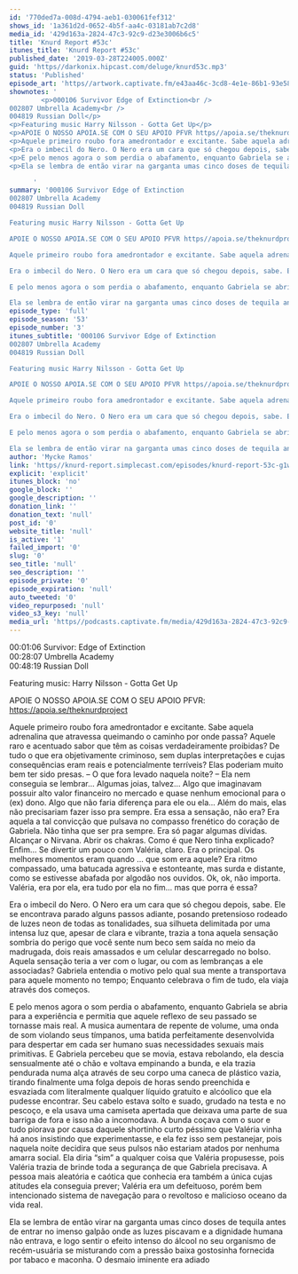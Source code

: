 ```yaml
---
id: '770ded7a-008d-4794-aeb1-030061fef312'
shows_id: '1a361d2d-0652-4b5f-aa4c-03181ab7c2d8'
media_id: '429d163a-2824-47c3-92c9-d23e3006b6c5'
title: 'Knurd Report #53c'
itunes_title: 'Knurd Report #53c'
published_date: '2019-03-28T224005.000Z'
guid: 'https//darkonix.hipcast.com/deluge/knurd53c.mp3'
status: 'Published'
episode_art: 'https//artwork.captivate.fm/e43aa46c-3cd8-4e1e-86b1-93e5863c4080/1000-itunes-1582315387.jpg'
shownotes: '
        <p>000106 Survivor Edge of Extinction<br />
002807 Umbrella Academy<br />
004819 Russian Doll</p>
<p>Featuring music Harry Nilsson - Gotta Get Up</p>
<p>APOIE O NOSSO APOIA.SE COM O SEU APOIO PFVR https//apoia.se/theknurdproject</p>
<p>Aquele primeiro roubo fora amedrontador e excitante. Sabe aquela adrenalina que atravessa queimando  o caminho por onde passa? Aquele raro e acentuado sabor que têm as coisas verdadeiramente proibidas? De tudo o que era objetivamente criminoso, sem duplas interpretações e cujas consequências eram reais e potencialmente terríveis? Elas poderiam muito bem ter sido presas. – O que fora levado naquela noite? – Ela nem conseguia se lembrar... Algumas joias, talvez... Algo que imaginavam possuir alto valor financeiro no mercado e quase nenhum emocional para o (ex) dono. Algo que não faria diferença para ele ou ela... Além do mais, elas não precisariam fazer isso pra sempre. Era essa a sensação, não era? Era aquela a tal convicção que pulsava no compasso frenético do coração de Gabriela. Não tinha que ser pra sempre. Era só pagar algumas dívidas. Alcançar o Nirvana. Abrir os chakras. Como é que Nero tinha explicado? Enfim... Se divertir um pouco com Valéria, claro. Era o principal. Os melhores momentos eram quando ... que som era aquele? Era ritmo compassado, uma batucada agressiva e estonteante, mas surda e distante, como se estivesse abafada por algodão nos ouvidos. Ok, ok, não importa. Valéria, era por ela, era tudo por ela no fim... mas que porra é essa?</p>
<p>Era o imbecil do Nero. O Nero era um cara que só chegou depois, sabe. Ele se encontrava parado alguns passos adiante, posando pretensioso rodeado de luzes neon de todas as tonalidades, sua silhueta delimitada por uma intensa luz que, apesar de clara e vibrante, trazia a tona aquela sensação sombria do perigo que você sente num beco sem saída no meio da madrugada, dois reais amassados e um celular descarregado no bolso. Aquela sensação teria a ver com o lugar, ou com as lembranças a ele associadas? Gabriela entendia o motivo pelo qual sua mente a transportava para aquele momento no tempo; Enquanto celebrava o fim de tudo, ela viaja através dos começos.</p>
<p>E pelo menos agora o som perdia o abafamento, enquanto Gabriela se abria para a experiência e permitia que aquele reflexo de seu passado se tornasse mais real. A musica aumentara de repente de volume, uma onda de som violando seus tímpanos, uma batida perfeitamente desenvolvida para despertar em cada ser humano suas necessidades sexuais mais primitivas. E Gabriela percebeu que se movia, estava rebolando, ela descia sensualmente até o chão e voltava empinando a bunda, e ela trazia pendurada numa alça através de seu corpo uma caneca de plástico vazia, tirando finalmente uma folga depois de horas sendo preenchida e esvaziada com literalmente qualquer líquido gratuito e alcóolico que ela pudesse encontrar. Seu cabelo estava solto e suado, grudado na testa e no pescoço, e ela usava uma camiseta apertada que deixava uma parte de sua barriga de fora e isso não a incomodava. A bunda coçava com o suor e tudo piorava por causa daquele shortinho curto péssimo que Valéria vinha há anos insistindo que experimentasse, e ela fez isso sem pestanejar, pois naquela noite decidira que seus pulsos não estariam atados por nenhuma amarra social. Ela diria “sim” a qualquer coisa que Valéria propusesse, pois Valéria trazia de brinde toda a segurança de que Gabriela precisava. A pessoa mais aleatória e caótica que conhecia era também a única cujas atitudes ela conseguia prever; Valéria era um defeituoso, porém bem intencionado sistema de navegação para o revoltoso e malicioso oceano da vida real.</p>
<p>Ela se lembra de então virar na garganta umas cinco doses de tequila antes de entrar no imenso galpão onde as luzes piscavam e a dignidade humana não entrava, e logo sentir o efeito intenso do álcool no seu organismo de recém-usuária se misturando com a pressão baixa gostosinha fornecida por tabaco e maconha. O desmaio iminente era adiado</p>

      '
summary: '000106 Survivor Edge of Extinction
002807 Umbrella Academy
004819 Russian Doll

Featuring music Harry Nilsson - Gotta Get Up

APOIE O NOSSO APOIA.SE COM O SEU APOIO PFVR https//apoia.se/theknurdproject

Aquele primeiro roubo fora amedrontador e excitante. Sabe aquela adrenalina que atravessa queimando  o caminho por onde passa? Aquele raro e acentuado sabor que têm as coisas verdadeiramente proibidas? De tudo o que era objetivamente criminoso, sem duplas interpretações e cujas consequências eram reais e potencialmente terríveis? Elas poderiam muito bem ter sido presas. – O que fora levado naquela noite? – Ela nem conseguia se lembrar... Algumas joias, talvez... Algo que imaginavam possuir alto valor financeiro no mercado e quase nenhum emocional para o (ex) dono. Algo que não faria diferença para ele ou ela... Além do mais, elas não precisariam fazer isso pra sempre. Era essa a sensação, não era? Era aquela a tal convicção que pulsava no compasso frenético do coração de Gabriela. Não tinha que ser pra sempre. Era só pagar algumas dívidas. Alcançar o Nirvana. Abrir os chakras. Como é que Nero tinha explicado? Enfim... Se divertir um pouco com Valéria, claro. Era o principal. Os melhores momentos eram quando ... que som era aquele? Era ritmo compassado, uma batucada agressiva e estonteante, mas surda e distante, como se estivesse abafada por algodão nos ouvidos. Ok, ok, não importa. Valéria, era por ela, era tudo por ela no fim... mas que porra é essa?

Era o imbecil do Nero. O Nero era um cara que só chegou depois, sabe. Ele se encontrava parado alguns passos adiante, posando pretensioso rodeado de luzes neon de todas as tonalidades, sua silhueta delimitada por uma intensa luz que, apesar de clara e vibrante, trazia a tona aquela sensação sombria do perigo que você sente num beco sem saída no meio da madrugada, dois reais amassados e um celular descarregado no bolso. Aquela sensação teria a ver com o lugar, ou com as lembranças a ele associadas? Gabriela entendia o motivo pelo qual sua mente a transportava para aquele momento no tempo; Enquanto celebrava o fim de tudo, ela viaja através dos começos.

E pelo menos agora o som perdia o abafamento, enquanto Gabriela se abria para a experiência e permitia que aquele reflexo de seu passado se tornasse mais real. A musica aumentara de repente de volume, uma onda de som violando seus tímpanos, uma batida perfeitamente desenvolvida para despertar em cada ser humano suas necessidades sexuais mais primitivas. E Gabriela percebeu que se movia, estava rebolando, ela descia sensualmente até o chão e voltava empinando a bunda, e ela trazia pendurada numa alça através de seu corpo uma caneca de plástico vazia, tirando finalmente uma folga depois de horas sendo preenchida e esvaziada com literalmente qualquer líquido gratuito e alcóolico que ela pudesse encontrar. Seu cabelo estava solto e suado, grudado na testa e no pescoço, e ela usava uma camiseta apertada que deixava uma parte de sua barriga de fora e isso não a incomodava. A bunda coçava com o suor e tudo piorava por causa daquele shortinho curto péssimo que Valéria vinha há anos insistindo que experimentasse, e ela fez isso sem pestanejar, pois naquela noite decidira que seus pulsos não estariam atados por nenhuma amarra social. Ela diria “sim” a qualquer coisa que Valéria propusesse, pois Valéria trazia de brinde toda a segurança de que Gabriela precisava. A pessoa mais aleatória e caótica que conhecia era também a única cujas atitudes ela conseguia prever; Valéria era um defeituoso, porém bem intencionado sistema de navegação para o revoltoso e malicioso oceano da vida real.

Ela se lembra de então virar na garganta umas cinco doses de tequila antes de entrar no imenso galpão onde as luzes piscavam e a dignidade humana não entrava, e logo sentir o efeito intenso do álcool no seu organismo de recém-usuária se misturando com a pressão baixa gostosinha fornecida por tabaco e maconha. O desmaio iminente era adiado'
episode_type: 'full'
episode_season: '53'
episode_number: '3'
itunes_subtitle: '000106 Survivor Edge of Extinction
002807 Umbrella Academy
004819 Russian Doll

Featuring music Harry Nilsson - Gotta Get Up

APOIE O NOSSO APOIA.SE COM O SEU APOIO PFVR https//apoia.se/theknurdproject

Aquele primeiro roubo fora amedrontador e excitante. Sabe aquela adrenalina que atravessa queimando  o caminho por onde passa? Aquele raro e acentuado sabor que têm as coisas verdadeiramente proibidas? De tudo o que era objetivamente criminoso, sem duplas interpretações e cujas consequências eram reais e potencialmente terríveis? Elas poderiam muito bem ter sido presas. – O que fora levado naquela noite? – Ela nem conseguia se lembrar... Algumas joias, talvez... Algo que imaginavam possuir alto valor financeiro no mercado e quase nenhum emocional para o (ex) dono. Algo que não faria diferença para ele ou ela... Além do mais, elas não precisariam fazer isso pra sempre. Era essa a sensação, não era? Era aquela a tal convicção que pulsava no compasso frenético do coração de Gabriela. Não tinha que ser pra sempre. Era só pagar algumas dívidas. Alcançar o Nirvana. Abrir os chakras. Como é que Nero tinha explicado? Enfim... Se divertir um pouco com Valéria, claro. Era o principal. Os melhores momentos eram quando ... que som era aquele? Era ritmo compassado, uma batucada agressiva e estonteante, mas surda e distante, como se estivesse abafada por algodão nos ouvidos. Ok, ok, não importa. Valéria, era por ela, era tudo por ela no fim... mas que porra é essa?

Era o imbecil do Nero. O Nero era um cara que só chegou depois, sabe. Ele se encontrava parado alguns passos adiante, posando pretensioso rodeado de luzes neon de todas as tonalidades, sua silhueta delimitada por uma intensa luz que, apesar de clara e vibrante, trazia a tona aquela sensação sombria do perigo que você sente num beco sem saída no meio da madrugada, dois reais amassados e um celular descarregado no bolso. Aquela sensação teria a ver com o lugar, ou com as lembranças a ele associadas? Gabriela entendia o motivo pelo qual sua mente a transportava para aquele momento no tempo; Enquanto celebrava o fim de tudo, ela viaja através dos começos.

E pelo menos agora o som perdia o abafamento, enquanto Gabriela se abria para a experiência e permitia que aquele reflexo de seu passado se tornasse mais real. A musica aumentara de repente de volume, uma onda de som violando seus tímpanos, uma batida perfeitamente desenvolvida para despertar em cada ser humano suas necessidades sexuais mais primitivas. E Gabriela percebeu que se movia, estava rebolando, ela descia sensualmente até o chão e voltava empinando a bunda, e ela trazia pendurada numa alça através de seu corpo uma caneca de plástico vazia, tirando finalmente uma folga depois de horas sendo preenchida e esvaziada com literalmente qualquer líquido gratuito e alcóolico que ela pudesse encontrar. Seu cabelo estava solto e suado, grudado na testa e no pescoço, e ela usava uma camiseta apertada que deixava uma parte de sua barriga de fora e isso não a incomodava. A bunda coçava com o suor e tudo piorava por causa daquele shortinho curto péssimo que Valéria vinha há anos insistindo que experimentasse, e ela fez isso sem pestanejar, pois naquela noite decidira que seus pulsos não estariam atados por nenhuma amarra social. Ela diria “sim” a qualquer coisa que Valéria propusesse, pois Valéria trazia de brinde toda a segurança de que Gabriela precisava. A pessoa mais aleatória e caótica que conhecia era também a única cujas atitudes ela conseguia prever; Valéria era um defeituoso, porém bem intencionado sistema de navegação para o revoltoso e malicioso oceano da vida real.

Ela se lembra de então virar na garganta umas cinco doses de tequila antes de entrar no imenso galpão onde as luzes piscavam e a dignidade humana não entrava, e logo sentir o efeito intenso do álcool no seu organismo de recém-usuária se misturando com a pressão baixa gostosinha fornecida por tabaco e maconha. O desmaio iminente era adiado'
author: 'Mycke Ramos'
link: 'https//knurd-report.simplecast.com/episodes/knurd-report-53c-g1whI0La'
explicit: 'explicit'
itunes_block: 'no'
google_block: ''
google_description: ''
donation_link: ''
donation_text: 'null'
post_id: '0'
website_title: 'null'
is_active: '1'
failed_import: '0'
slug: '0'
seo_title: 'null'
seo_description: ''
episode_private: '0'
episode_expiration: 'null'
auto_tweeted: '0'
video_repurposed: 'null'
video_s3_key: 'null'
media_url: 'https//podcasts.captivate.fm/media/429d163a-2824-47c3-92c9-d23e3006b6c5/knurd53c_tc.mp3'
---
```

00:01:06 Survivor: Edge of Extinction  
00:28:07 Umbrella Academy  
00:48:19 Russian Doll

Featuring music: Harry Nilsson - Gotta Get Up

APOIE O NOSSO APOIA.SE COM O SEU APOIO PFVR: https://apoia.se/theknurdproject

Aquele primeiro roubo fora amedrontador e excitante. Sabe aquela adrenalina que atravessa queimando o caminho por onde passa? Aquele raro e acentuado sabor que têm as coisas verdadeiramente proibidas? De tudo o que era objetivamente criminoso, sem duplas interpretações e cujas consequências eram reais e potencialmente terríveis? Elas poderiam muito bem ter sido presas. – O que fora levado naquela noite? – Ela nem conseguia se lembrar... Algumas joias, talvez... Algo que imaginavam possuir alto valor financeiro no mercado e quase nenhum emocional para o (ex) dono. Algo que não faria diferença para ele ou ela... Além do mais, elas não precisariam fazer isso pra sempre. Era essa a sensação, não era? Era aquela a tal convicção que pulsava no compasso frenético do coração de Gabriela. Não tinha que ser pra sempre. Era só pagar algumas dívidas. Alcançar o Nirvana. Abrir os chakras. Como é que Nero tinha explicado? Enfim... Se divertir um pouco com Valéria, claro. Era o principal. Os melhores momentos eram quando ... que som era aquele? Era ritmo compassado, uma batucada agressiva e estonteante, mas surda e distante, como se estivesse abafada por algodão nos ouvidos. Ok, ok, não importa. Valéria, era por ela, era tudo por ela no fim... mas que porra é essa?

Era o imbecil do Nero. O Nero era um cara que só chegou depois, sabe. Ele se encontrava parado alguns passos adiante, posando pretensioso rodeado de luzes neon de todas as tonalidades, sua silhueta delimitada por uma intensa luz que, apesar de clara e vibrante, trazia a tona aquela sensação sombria do perigo que você sente num beco sem saída no meio da madrugada, dois reais amassados e um celular descarregado no bolso. Aquela sensação teria a ver com o lugar, ou com as lembranças a ele associadas? Gabriela entendia o motivo pelo qual sua mente a transportava para aquele momento no tempo; Enquanto celebrava o fim de tudo, ela viaja através dos começos.

E pelo menos agora o som perdia o abafamento, enquanto Gabriela se abria para a experiência e permitia que aquele reflexo de seu passado se tornasse mais real. A musica aumentara de repente de volume, uma onda de som violando seus tímpanos, uma batida perfeitamente desenvolvida para despertar em cada ser humano suas necessidades sexuais mais primitivas. E Gabriela percebeu que se movia, estava rebolando, ela descia sensualmente até o chão e voltava empinando a bunda, e ela trazia pendurada numa alça através de seu corpo uma caneca de plástico vazia, tirando finalmente uma folga depois de horas sendo preenchida e esvaziada com literalmente qualquer líquido gratuito e alcóolico que ela pudesse encontrar. Seu cabelo estava solto e suado, grudado na testa e no pescoço, e ela usava uma camiseta apertada que deixava uma parte de sua barriga de fora e isso não a incomodava. A bunda coçava com o suor e tudo piorava por causa daquele shortinho curto péssimo que Valéria vinha há anos insistindo que experimentasse, e ela fez isso sem pestanejar, pois naquela noite decidira que seus pulsos não estariam atados por nenhuma amarra social. Ela diria “sim” a qualquer coisa que Valéria propusesse, pois Valéria trazia de brinde toda a segurança de que Gabriela precisava. A pessoa mais aleatória e caótica que conhecia era também a única cujas atitudes ela conseguia prever; Valéria era um defeituoso, porém bem intencionado sistema de navegação para o revoltoso e malicioso oceano da vida real.

Ela se lembra de então virar na garganta umas cinco doses de tequila antes de entrar no imenso galpão onde as luzes piscavam e a dignidade humana não entrava, e logo sentir o efeito intenso do álcool no seu organismo de recém-usuária se misturando com a pressão baixa gostosinha fornecida por tabaco e maconha. O desmaio iminente era adiado